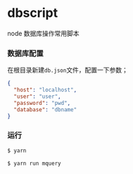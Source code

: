 # dbscript
node 数据库操作常用脚本

### 数据库配置

在根目录新建`db.json`文件，配置一下参数；
```json
{
  "host": "localhost",
  "user": "user",
  "password": "pwd",
  "database": "dbname"
}
```

### 运行
```bash
$ yarn
```

```bash
$ yarn run mquery
```
